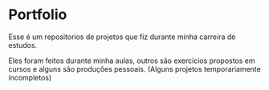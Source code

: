 # Portfolio
Esse é um repositorios de projetos que fiz durante minha carreira de estudos.

Eles foram feitos durante minha aulas, outros são exercicios propostos em cursos e alguns são produções pessoais.
(Alguns projetos temporariamente incompletos)
